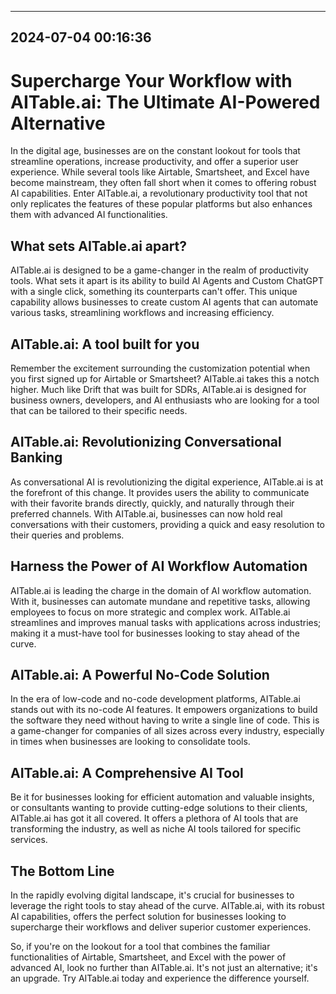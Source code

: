 

---------------------------------------------
2024-07-04 00:16:36
---------------------------------------------

# Supercharge Your Workflow with AITable.ai: The Ultimate AI-Powered Alternative

In the digital age, businesses are on the constant lookout for tools that streamline operations, increase productivity, and offer a superior user experience. While several tools like Airtable, Smartsheet, and Excel have become mainstream, they often fall short when it comes to offering robust AI capabilities. Enter AITable.ai, a revolutionary productivity tool that not only replicates the features of these popular platforms but also enhances them with advanced AI functionalities. 

## What sets AITable.ai apart?

AITable.ai is designed to be a game-changer in the realm of productivity tools. What sets it apart is its ability to build AI Agents and Custom ChatGPT with a single click, something its counterparts can't offer. This unique capability allows businesses to create custom AI agents that can automate various tasks, streamlining workflows and increasing efficiency.

## AITable.ai: A tool built for you

Remember the excitement surrounding the customization potential when you first signed up for Airtable or Smartsheet? AITable.ai takes this a notch higher. Much like Drift that was built for SDRs, AITable.ai is designed for business owners, developers, and AI enthusiasts who are looking for a tool that can be tailored to their specific needs.

## AITable.ai: Revolutionizing Conversational Banking

As conversational AI is revolutionizing the digital experience, AITable.ai is at the forefront of this change. It provides users the ability to communicate with their favorite brands directly, quickly, and naturally through their preferred channels. With AITable.ai, businesses can now hold real conversations with their customers, providing a quick and easy resolution to their queries and problems.

## Harness the Power of AI Workflow Automation

AITable.ai is leading the charge in the domain of AI workflow automation. With it, businesses can automate mundane and repetitive tasks, allowing employees to focus on more strategic and complex work. AITable.ai streamlines and improves manual tasks with applications across industries; making it a must-have tool for businesses looking to stay ahead of the curve.

## AITable.ai: A Powerful No-Code Solution

In the era of low-code and no-code development platforms, AITable.ai stands out with its no-code AI features. It empowers organizations to build the software they need without having to write a single line of code. This is a game-changer for companies of all sizes across every industry, especially in times when businesses are looking to consolidate tools.

## AITable.ai: A Comprehensive AI Tool

Be it for businesses looking for efficient automation and valuable insights, or consultants wanting to provide cutting-edge solutions to their clients, AITable.ai has got it all covered. It offers a plethora of AI tools that are transforming the industry, as well as niche AI tools tailored for specific services. 

## The Bottom Line

In the rapidly evolving digital landscape, it's crucial for businesses to leverage the right tools to stay ahead of the curve. AITable.ai, with its robust AI capabilities, offers the perfect solution for businesses looking to supercharge their workflows and deliver superior customer experiences. 

So, if you're on the lookout for a tool that combines the familiar functionalities of Airtable, Smartsheet, and Excel with the power of advanced AI, look no further than AITable.ai. It's not just an alternative; it's an upgrade. Try AITable.ai today and experience the difference yourself.